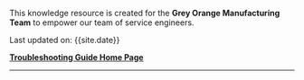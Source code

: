 <p>This knowledge resource is created for the <b>Grey Orange Manufacturing Team</b> to empower our team of service engineers.</p>
<p>Last updated on: {{site.date}} </p>
<b><a href = "https://mridula-techwriter.github.io/GO-Manufacturing-Team-Doc/">Troubleshooting Guide Home Page</a></b>
<hr/>
